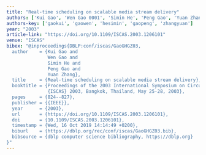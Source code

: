 ```yaml
---
title: "Real-time scheduling on scalable media stream delivery"
authors: ['Kui Gao', 'Wen Gao 0001', 'Simin He', 'Peng Gao', 'Yuan Zhang']
authors-key: ['gaokui', 'gaowen', 'hesimin', 'gaopeng', 'zhangyuan']
year: "2003"
article-link: "https://doi.org/10.1109/ISCAS.2003.1206101"
venue: "ISCAS"
bibex: "@inproceedings{DBLP:conf/iscas/GaoGHGZ03,
  author    = {Kui Gao and
               Wen Gao and
               Simin He and
               Peng Gao and
               Yuan Zhang},
  title     = {Real-time scheduling on scalable media stream delivery},
  booktitle = {Proceedings of the 2003 International Symposium on Circuits and Systems,
               {ISCAS} 2003, Bangkok, Thailand, May 25-28, 2003},
  pages     = {824--827},
  publisher = {{IEEE}},
  year      = {2003},
  url       = {https://doi.org/10.1109/ISCAS.2003.1206101},
  doi       = {10.1109/ISCAS.2003.1206101},
  timestamp = {Wed, 16 Oct 2019 14:14:49 +0200},
  biburl    = {https://dblp.org/rec/conf/iscas/GaoGHGZ03.bib},
  bibsource = {dblp computer science bibliography, https://dblp.org}
}"
---
```

